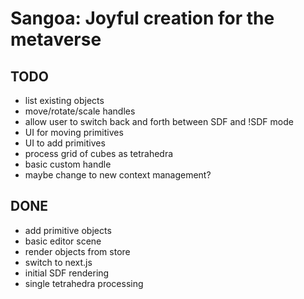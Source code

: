 # Sangoa: Joyful creation for the metaverse

## TODO
- list existing objects
- move/rotate/scale handles
- allow user to switch back and forth between SDF and !SDF mode
- UI for moving primitives
- UI to add primitives
- process grid of cubes as tetrahedra
- basic custom handle
- maybe change to new context management?

## DONE
- add primitive objects
- basic editor scene
- render objects from store
- switch to next.js
- initial SDF rendering
- single tetrahedra processing